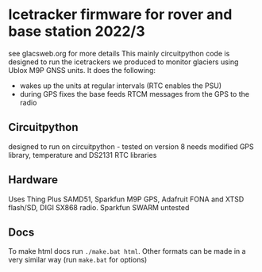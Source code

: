 # Icetracker firmware for rover and base station 2022/3

see glacsweb.org for more details
This mainly circuitpython code is designed to run the icetrackers we produced to monitor glaciers using Ublox M9P GNSS units.
It does the following:
 * wakes up the units at regular intervals (RTC enables the PSU)
 * during GPS fixes the base feeds RTCM messages from the GPS to the radio

## Circuitpython
designed to run on circuitpython - tested on version 8
needs modified GPS library, temperature and DS2131 RTC libraries

## Hardware
Uses Thing Plus SAMD51, Sparkfun M9P GPS, Adafruit FONA and XTSD flash/SD, DIGI SX868 radio.
Sparkfun SWARM untested

## Docs
To make html docs run `./make.bat html`.
Other formats can be made in a very similar way (run `make.bat` for options)
